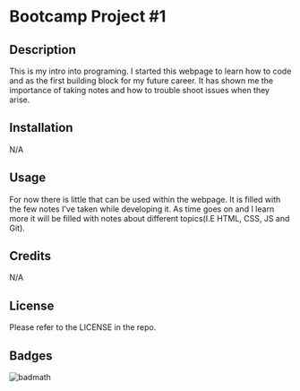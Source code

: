 # Bootcamp Project #1

## Description

This is my intro into programing. I started this webpage to learn how to code and as the first building block for my future career. It has shown me the importance of taking notes and how to trouble shoot issues when they arise.


## Installation

N/A

## Usage

For now there is little that can be used within the webpage. It is filled with the few notes I've taken while developing it. As time goes on and I learn more it will be filled with notes about different topics(I.E HTML, CSS, JS and Git).

## Credits
N/A

## License

Please refer to the LICENSE in the repo.

## Badges

![badmath](https://img.shields.io/github/languages/top/nielsenjared/badmath)

